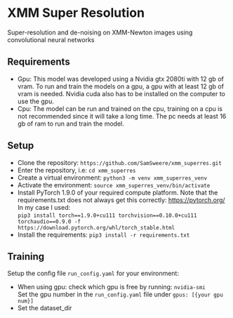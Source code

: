 # XMM Super Resolution
Super-resolution and de-noising on XMM-Newton images using convolutional neural networks

## Requirements
- Gpu: This model was developed using a Nvidia gtx 2080ti with 12 gb of vram. To run and train the models on a gpu, a gpu with at least 12 gb of vram is needed. 
Nvidia cuda also has to be installed on the computer to use the gpu.
- Cpu: The model can be run and trained on the cpu, training on a cpu is not recommended since it will take a long time. The pc needs at least 16 gb of ram to run and train the model.

## Setup
 - Clone the repository: `https://github.com/SamSweere/xmm_superres.git`
 - Enter the repository, i.e: `cd xmm_superres`
 - Create a virtual environment: `python3 -m venv xmm_superres_venv`
 - Activate the environment: `source xmm_superres_venv/bin/activate`
 - Install PyTorch 1.9.0 of your required compute platform. Note that the requirements.txt does not always get this correctly:
https://pytorch.org/ <br>
In my case I used:  <br>
`pip3 install torch==1.9.0+cu111 torchvision==0.10.0+cu111 torchaudio==0.9.0 -f https://download.pytorch.org/whl/torch_stable.html`
 - Install the requirements: `pip3 install -r requirements.txt`

## Training
Setup the config file `run_config.yaml` for your environment:
 - When using gpu: check which gpu is free by running: `nvidia-smi` <br>
Set the gpu number in the `run_config.yaml` file under `gpus: [{your gpu num}]` 
 - Set the dataset_dir

